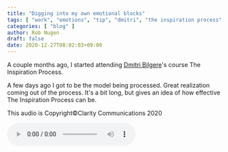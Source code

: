 ```yaml
---
title: "Digging into my own emotional blocks"
tags: [ "work", "emotions", "tip", "dmitri", "the inspiration process" ]
categories: [ "blog" ]
author: Rob Nugen
draft: false
date: 2020-12-27T08:02:03+09:00
---
```


A couple months ago, I started attending [Dmitri Bilgere](https://www.dmitrib.com/)'s course The Inspiration
Process.


A few days ago I got to be the model being processed.  Great
realization coming out of the process.  It's a bit long, but gives an
idea of how effective The Inspiration Process can be.

This audio is Copyright©Clarity Communications 2020

<audio controls>
  <source src="//b.robnugen.com/rob/presentations/weekly-alignments/2020/2020_dec_Rob_Demo_From_TIP2_Mod_4_Coaching_Call.ogg" type="audio/ogg">
  <source src="//b.robnugen.com/rob/presentations/weekly-alignments/2020/2020_dec_Rob_Demo_From_TIP2_Mod_4_Coaching_Call.mp3" type="audio/mpeg">
  Your browser does not support this audio content.
</audio>

